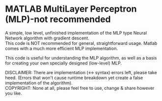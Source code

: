 # MATLAB MultiLayer Perceptron (MLP)-not recommended

A simple, low level, unfinished implementation of the MLP type Neural Network algorithm with gradient descent. <br>
This code is NOT recommended for general, straightforward usage. Matlab comes with a much more efficient MLP implementation.

This code is useful for understanding the MLP algorithm, as well as a basis for creating your own specially designed (low-level) MLP.

DISCLAIMER: There are implementation (<-> syntax) errors left, please take heed. (Errors that won't cause runtime breakdown yet create a false implementation of the algorithm). <br>
COPYRIGHT: None at all, please feel free to use, change & share however you like.
